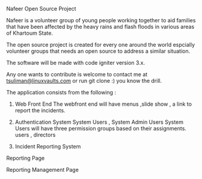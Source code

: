 Nafeer Open Source Project

Nafeer is a volunteer group of young people working together to aid families that have been affected by the heavy rains and flash floods in various areas of Khartoum State. 

The open source project is created for every one around the world  espcially volunteer groups that needs an open source to address a similar situation.

The software will be made with code igniter version 3.x.

Any one wants to contribute is welcome to contact me at tsuliman@linuxvaults.com or run git clone :) you know the drill.


The application consists from the following :

1. Web Front End 
The webfront end  will have menus ,slide show , a link to report the incidents. 
2. Authentication System
System Users , System Admin Users
System Users will have three permission groups based on their assignments.
users , directors

3. Incident Reporting System

Reporting Page 

Reporting Management Page



